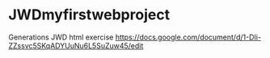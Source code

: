 # JWDmyfirstwebproject

Generations JWD html exercise
https://docs.google.com/document/d/1-DIi-ZZssvc5SKqADYUuNu6L5SuZuw45/edit
